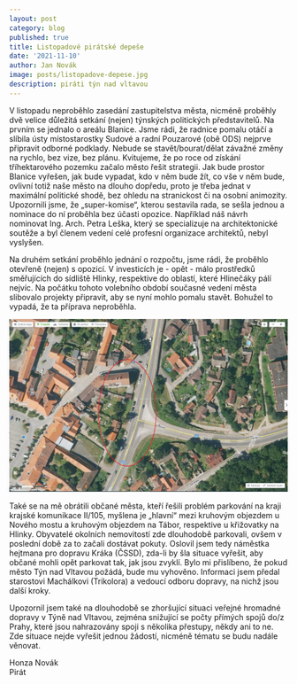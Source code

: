 ```yaml
---
layout: post
category: blog
published: true
title: Listopadové pirátské depeše
date: '2021-11-10'
author: Jan Novák
image: posts/listopadove-depese.jpg
description: piráti týn nad vltavou
---
```

V listopadu neproběhlo zasedání zastupitelstva města, nicméně proběhly dvě velice důležitá setkání (nejen) týnských politických představitelů. Na prvním se jednalo o areálu Blanice. Jsme rádi, že radnice pomalu otáčí a slíbila ústy místostarostky Sudové a radní Pouzarové (obě ODS) nejprve připravit odborné podklady. Nebude se stavět/bourat/dělat závažné změny na rychlo, bez vize, bez plánu. Kvitujeme, že po roce od získání tříhektarového pozemku začalo město řešit strategii. Jak bude prostor Blanice vyřešen, jak bude vypadat, kdo v něm bude žít, co vše v něm bude, ovlivní totiž naše město na dlouho dopředu, proto je třeba jednat v maximální politické shodě, bez ohledu na stranickost či na osobní animozity. Upozornili jsme, že „super-komise“, kterou sestavila rada, se sešla jednou a nominace do ní proběhla bez účasti opozice. Například náš návrh nominovat Ing. Arch. Petra Leška, který se specializuje na architektonické soutěže a byl členem vedení celé profesní organizace architektů, nebyl vyslyšen. 

Na druhém setkání proběhlo  jednání o rozpočtu, jsme rádi, že proběhlo otevřeně (nejen) s opozicí. V investicích je - opět - málo prostředků směřujících do sídliště Hlinky, respektive do oblastí, které Hlinečáky pálí nejvíc. Na počátku tohoto volebního období současné vedení města slibovalo projekty připravit, aby se nyní mohlo pomalu stavět. Bohužel to vypadá, že ta příprava neproběhla.

![mapa](/assets/img/posts/listopadove-depese-2.jpg)

Také se na mě obrátili občané města, kteří řešili problém parkování na kraji krajské komunikace II/105, myšlena je „hlavní“ mezi kruhovým objezdem u Nového mostu a kruhovým objezdem na Tábor, respektive u křižovatky na Hlinky. Obyvatelé okolních nemovitostí zde dlouhodobě parkovali, ovšem v poslední době za to začali dostávat pokuty. Oslovil jsem tedy náměstka hejtmana pro dopravu Kráka (ČSSD), zda-li by šla situace vyřešit, aby občané mohli opět parkovat tak, jak jsou zvyklí. Bylo mi přislíbeno, že pokud město Týn nad Vltavou požádá, bude mu vyhověno. Informaci jsem předal starostovi Machálkovi (Trikolora) a vedoucí odboru dopravy, na nichž jsou další kroky.

Upozornil jsem také na dlouhodobě se zhoršující situaci veřejné hromadné dopravy v Týně nad Vltavou, zejména snižující se počty přímých spojů do/z Prahy, které jsou nahrazovány spoji s několika přestupy, někdy ani to ne. Zde situace nejde vyřešit jednou žádostí, nicméně tématu se budu nadále věnovat.

Honza Novák  
Pirát  
